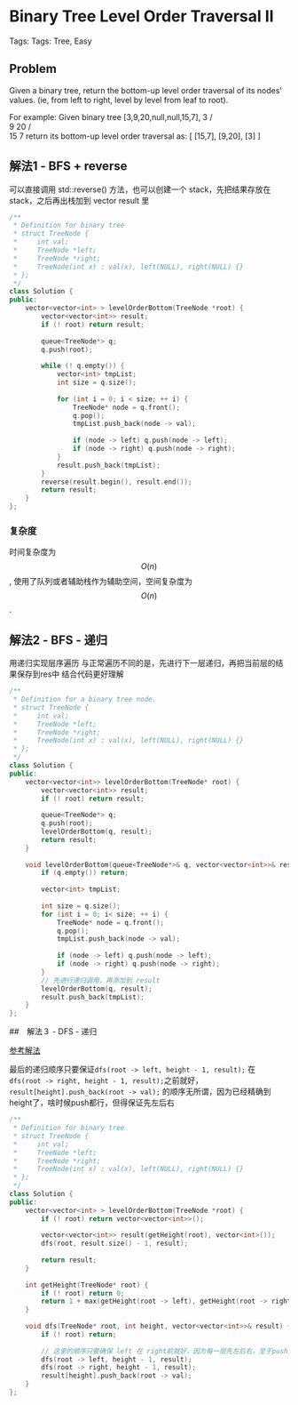 # Binary Tree Level Order Traversal II

Tags: Tags: Tree, Easy

## Problem

Given a binary tree, return the bottom-up level order traversal of its nodes' values. (ie, from left to right, level by level from leaf to root).

For example:
Given binary tree [3,9,20,null,null,15,7],
    3
   / \
  9  20
    /  \
   15   7
return its bottom-up level order traversal as:
[
  [15,7],
  [9,20],
  [3]
]

## 解法1 - BFS + reverse

可以直接调用 std::reverse() 方法，也可以创建一个 stack，先把结果存放在 stack，之后再出栈加到 vector result 里

```cpp
/**
 * Definition for binary tree
 * struct TreeNode {
 *     int val;
 *     TreeNode *left;
 *     TreeNode *right;
 *     TreeNode(int x) : val(x), left(NULL), right(NULL) {}
 * };
 */
class Solution {
public:
    vector<vector<int> > levelOrderBottom(TreeNode *root) {
        vector<vector<int>> result;
        if (! root) return result;
        
        queue<TreeNode*> q;
        q.push(root);
        
        while (! q.empty()) {
            vector<int> tmpList;
            int size = q.size();
            
            for (int i = 0; i < size; ++ i) {
                TreeNode* node = q.front();
                q.pop();
                tmpList.push_back(node -> val);
                
                if (node -> left) q.push(node -> left);
                if (node -> right) q.push(node -> right);
            }
            result.push_back(tmpList);
        }
        reverse(result.begin(), result.end());
        return result;
    }
};
```

### 复杂度

时间复杂度为 $$O(n)$$, 使用了队列或者辅助栈作为辅助空间，空间复杂度为 $$O(n)$$.

## 解法2 - BFS - 递归

用递归实现层序遍历 与正常遍历不同的是，先进行下一层递归，再把当前层的结果保存到res中 结合代码更好理解



```cpp
/**
 * Definition for a binary tree node.
 * struct TreeNode {
 *     int val;
 *     TreeNode *left;
 *     TreeNode *right;
 *     TreeNode(int x) : val(x), left(NULL), right(NULL) {}
 * };
 */
class Solution {
public:
    vector<vector<int>> levelOrderBottom(TreeNode* root) {
        vector<vector<int>> result;
        if (! root) return result;
        
        queue<TreeNode*> q;
        q.push(root);
        levelOrderBottom(q, result);
        return result;
    }
    
    void levelOrderBottom(queue<TreeNode*>& q, vector<vector<int>>& result) {
        if (q.empty()) return;
        
        vector<int> tmpList;
        
        int size = q.size();
        for (int i = 0; i< size; ++ i) {
            TreeNode* node = q.front();
            q.pop();
            tmpList.push_back(node -> val);
            
            if (node -> left) q.push(node -> left);
            if (node -> right) q.push(node -> right);
        }
        // 先进行递归调用，再添加到 result
        levelOrderBottom(q, result);
        result.push_back(tmpList);
    }
};
```

##　解法３ - DFS - 递归

[参考解法](https://www.nowcoder.com/questionTerminal/d8566e765c8142b78438c133822b5118)

最后的递归顺序只要保证`dfs(root -> left, height - 1, result);` 在 `dfs(root -> right, height - 1, result);`之前就好，`result[height].push_back(root -> val);` 的顺序无所谓，因为已经精确到 height了，啥时候push都行，但得保证先左后右

```cpp
/**
 * Definition for binary tree
 * struct TreeNode {
 *     int val;
 *     TreeNode *left;
 *     TreeNode *right;
 *     TreeNode(int x) : val(x), left(NULL), right(NULL) {}
 * };
 */
class Solution {
public:
    vector<vector<int> > levelOrderBottom(TreeNode *root) {
        if (! root) return vector<vector<int>>();
        
        vector<vector<int>> result(getHeight(root), vector<int>());
        dfs(root, result.size() - 1, result);
        
        return result;
    }
    
    int getHeight(TreeNode* root) {
        if (! root) return 0;
        return 1 + max(getHeight(root -> left), getHeight(root -> right));
    }
    
    void dfs(TreeNode* root, int height, vector<vector<int>>& result) {
        if (! root) return;
        
        // 这里的顺序只要确保 left 在 right前就好，因为每一层先左后右，至于push加在哪里都行
        dfs(root -> left, height - 1, result);
        dfs(root -> right, height - 1, result);
        result[height].push_back(root -> val);
    }
};
```


